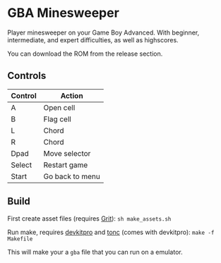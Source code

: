 # GBA Minesweeper

Player minesweeper on your Game Boy Advanced. With beginner, intermediate, and expert difficulties, as well as highscores.

You can download the ROM from the release section.

## Controls
|Control| Action |
|--|--|
| A | Open cell |
| B | Flag cell |
| L | Chord |
| R | Chord |
| Dpad | Move selector |
| Select | Restart game |
| Start | Go back to menu |

## Build

First create asset files (requires [Grit](https://www.coranac.com/man/grit/html/grit.htm)):
`sh make_assets.sh`

Run make, requires [devkitpro](https://devkitpro.org/wiki/Getting_Started) and [tonc](https://gbadev.net/tonc/) (comes with devkitpro):
`make -f Makefile`

This will make your a `gba` file that you can run on a emulator.

